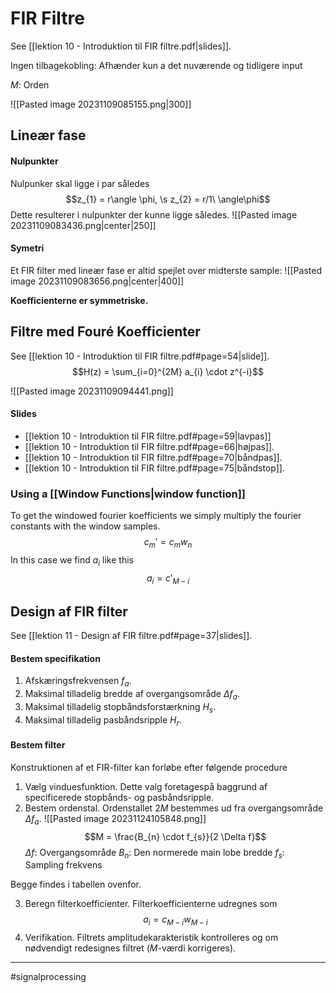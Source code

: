 # FIR Filtre
See [[lektion 10 - Introduktion til FIR filtre.pdf|slides]].

Ingen tilbagekobling: Afhænder kun a det nuværende og tidligere input

$M$: Orden

![[Pasted image 20231109085155.png|300]]
## Lineær fase

#### Nulpunkter

Nulpunker skal ligge i par således
$$z_{1} = r\angle \phi, \s z_{2} = r/1\ \angle\phi$$
Dette resulterer i nulpunkter der kunne ligge således.
![[Pasted image 20231109083436.png|center|250]]

#### Symetri
Et FIR filter med lineær fase er altid spejlet over midterste sample:
![[Pasted image 20231109083656.png|center|400]]

**Koefficienterne er symmetriske.**

## Filtre med Fouré Koefficienter
See [[lektion 10 - Introduktion til FIR filtre.pdf#page=54|slide]].
$$H(z) = \sum_{i=0}^{2M} a_{i} \cdot z^{-i}$$

![[Pasted image 20231109094441.png]]
#### Slides
- [[lektion 10 - Introduktion til FIR filtre.pdf#page=59|lavpas]]
- [[lektion 10 - Introduktion til FIR filtre.pdf#page=66|højpas]].
- [[lektion 10 - Introduktion til FIR filtre.pdf#page=70|båndpas]].
- [[lektion 10 - Introduktion til FIR filtre.pdf#page=75|båndstop]].

### Using a [[Window Functions|window function]]
To get the windowed fourier koefficients we simply multiply the fourier constants with the window samples.
$$c_{m}' = c_{m}w_{n}$$
In this case we find $a_{i}$ like this
$$a_{i} = c'_{M-i}$$

## Design af FIR filter
See [[lektion 11 - Design af FIR filtre.pdf#page=37|slides]].


#### Bestem specifikation
1. Afskæringsfrekvensen $f_a$.
2. Maksimal tilladelig bredde af overgangsområde $\Delta f_{a}$.
3. Maksimal tilladelig stopbåndsforstærkning $H_{s}$.
4. Maksimal tilladelig pasbåndsripple $H_{r}$.

#### Bestem filter
Konstruktionen af et FIR-filter kan forløbe efter følgende procedure
1. Vælg vinduesfunktion. Dette valg foretagespå baggrund af specificerede stopbånds- og pasbåndsripple.
2. Bestem ordenstal. Ordenstallet $2M$ bestemmes ud fra overgangsområde $\Delta f_{a}$.
![[Pasted image 20231124105848.png]]
$$M = \frac{B_{n} \cdot f_{s}}{2 \Delta f}$$
$\Delta f$: Overgangsområde
$B_{n}$: Den normerede main lobe bredde
$f_{s}$: Sampling frekvens

Begge findes i tabellen ovenfor.

3. Beregn filterkoefficienter. Filterkoefficienterne udregnes som
$$a_{i} = c_{M−i}w_{M−i}$$
4. Verifikation. Filtrets amplitudekarakteristik kontrolleres og om nødvendigt redesignes filtret ($M$-værdi korrigeres).

---
#signalprocessing
